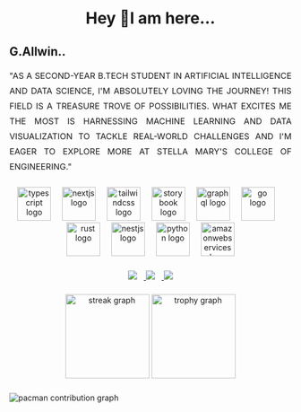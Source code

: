 <h1 align="center">Hey 👋I am here...</h1>

<h2 align="centre">G.Allwin..</h2>

<div align="center">
   <p style="color:golden; font-size: 15px; line-height: 1.8; text-align: justify; max-width: 650px;">
   "AS A SECOND-YEAR B.TECH STUDENT IN ARTIFICIAL INTELLIGENCE AND DATA SCIENCE, I'M ABSOLUTELY LOVING THE JOURNEY! THIS FIELD IS A TREASURE TROVE OF POSSIBILITIES. WHAT EXCITES ME THE MOST IS HARNESSING MACHINE LEARNING AND DATA VISUALIZATION TO TACKLE REAL-WORLD CHALLENGES AND I'M EAGER TO EXPLORE MORE AT STELLA MARY'S COLLEGE OF ENGINEERING."
   </p>

###

<div align="center">
  <img src="https://skillicons.dev/icons?i=ts" height="60" alt="typescript logo"  />
  <img width="12" />
  <img src="https://skillicons.dev/icons?i=nextjs" height="60" alt="nextjs logo"  />
  <img width="12" />
  <img src="https://skillicons.dev/icons?i=tailwind" height="60" alt="tailwindcss logo"  />
  <img width="12" />
  <img src="https://cdn.jsdelivr.net/gh/devicons/devicon/icons/storybook/storybook-original.svg" height="60" alt="storybook logo"  />
  <img width="12" />
  <img src="https://skillicons.dev/icons?i=graphql" height="60" alt="graphql logo"  />
  <img width="12" />
  <img src="https://skillicons.dev/icons?i=go" height="60" alt="go logo"  />
  <img width="12" />
  <img src="https://skillicons.dev/icons?i=rust" height="60" alt="rust logo"  />
  <img width="12" />
  <img src="https://skillicons.dev/icons?i=nestjs" height="60" alt="nestjs logo"  />
  <img width="12" />
  <img src="https://skillicons.dev/icons?i=py" height="60" alt="python logo"  />
  <img width="12" />
  <img src="https://skillicons.dev/icons?i=aws" height="60" alt="amazonwebservices logo"  />
</div>

###

<!-- Social Icons -->
<p style="margin-top: 20px;">
    <a href="mailto:allwingeorge396@gmail.com">
        <img src="https://img.icons8.com/ios-glyphs/30/2bd4a3/new-post.png" style="margin-right: 12px;"/>
    </a>
    <a href="https://www.linkedin.com/in/allwin-g-6a2303332VanityURLnameutm_source=share&utm_campaign=share_via&utm_content=profile&utm_medium=android_app">
        <img src="https://img.icons8.com/ios-glyphs/30/2bd4a3/linkedin.png" style="margin-right: 12px;"/>
    </a>
    <a href="https://www.instagram.com/all_win_._303?igsh=MXFhdWY5Z200bWtvaQ==">
        <img src="https://img.icons8.com/ios-glyphs/30/2bd4a3/instagram-new.png"/>
    </a>
</p>

</div>

###

<div align="center">
  <img src="https://streak-stats.demolab.com?user=maurodesouza&locale=en&mode=daily&theme=dracula&hide_border=false&border_radius=5&order=3" height="150" alt="streak graph"  />
  <img src="https://github-profile-trophy.vercel.app?username=maurodesouza&theme=dracula&column=-1&row=1&margin-w=8&margin-h=8&no-bg=false&no-frame=false&order=4" height="150" alt="trophy graph"  />
</div>

###

<picture>
  <source media="(prefers-color-scheme: dark)" srcset="https://raw.githubusercontent.com/maurodesouza/maurodesouza/output/pacman-contribution-graph-dark.svg">
  <source media="(prefers-color-scheme: light)" srcset="https://raw.githubusercontent.com/maurodesouza/maurodesouza/output/pacman-contribution-graph.svg">
  <img alt="pacman contribution graph" src="https://raw.githubusercontent.com/maurodesouza/maurodesouza/output/pacman-contribution-graph.svg">
</picture>

###

